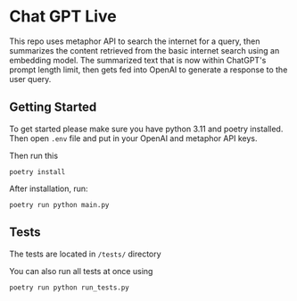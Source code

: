 # Chat GPT Live

This repo uses metaphor API to search the internet for a query, then summarizes the content
retrieved from the basic internet search using an embedding model. The summarized text
that is now within ChatGPT's prompt length limit, then gets fed into OpenAI to generate a response to the
user query.


## Getting Started

To get started please make sure you have python 3.11 and poetry installed. Then
open `.env` file and put in your OpenAI and metaphor API keys.

Then run this

```
poetry install
```

After installation, run:

```
poetry run python main.py
```

## Tests

The tests are located in `/tests/` directory

You can also run all tests at once using 
```
poetry run python run_tests.py
```